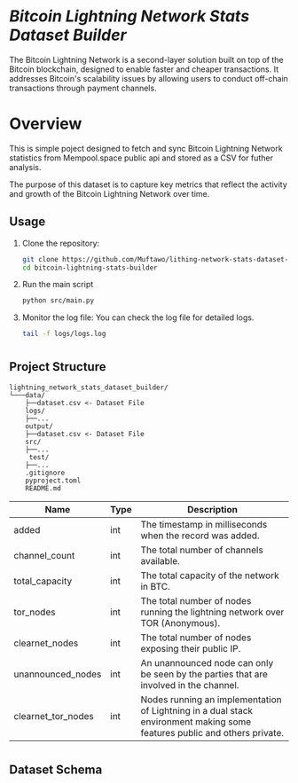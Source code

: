 # *Bitcoin Lightning Network Stats Dataset Builder*
The Bitcoin Lightning Network is a second-layer solution built on top of the Bitcoin blockchain, designed to enable faster and cheaper transactions. It addresses Bitcoin's scalability issues by allowing users to conduct off-chain transactions through payment channels.


# Overview
This is simple poject designed to fetch and sync Bitcoin Lightning Network statistics from Mempool.space public api and stored as a CSV for futher analysis. 

The purpose of this dataset is to capture key metrics that reflect the activity and growth of the Bitcoin Lightning Network over time.

## Usage

1. Clone the repository:

   ```bash
   git clone https://github.com/Muftawo/lithing-network-stats-dataset-builder.git
   cd bitcoin-lightning-stats-builder
   ```

2. Run the main script
   ```bash
   python src/main.py
   ```
3. Monitor the log file:
   You can check the log file for detailed logs.

   ```sh
   tail -f logs/logs.log
   ```


#

## Project Structure

```
lightning_network_stats_dataset_builder/
└───data/
    ├──dataset.csv <- Dataset File
    logs/
    ├──...
    output/
    ├──dataset.csv <- Dataset File
    src/
    ├──...
     test/
    ├──...
    .gitignore
    pyproject.toml
    README.md
```
| Name | Type | Description
| ---- | ---- | -----------
| added | int | The timestamp in milliseconds when the record was added.
| channel_count | int | The total number of channels available.
| total_capacity | int | The total capacity of the network in BTC.
| tor_nodes | int | The total number of nodes running the lightning network over TOR (Anonymous).
| clearnet_nodes | int | The total number of nodes exposing their public IP.
| unannounced_nodes | int | An unannounced node can only be seen by the parties that are involved in the channel.
| clearnet_tor_nodes | int | Nodes running an implementation of Lightning in a dual stack environment making some features public and others private.


#
## Dataset Schema